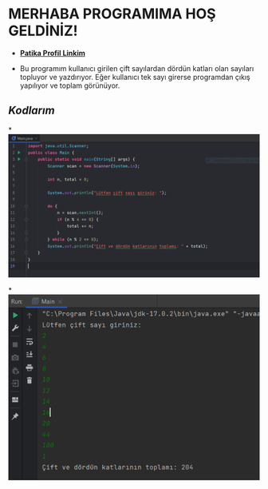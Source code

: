 # MERHABA PROGRAMIMA HOŞ GELDİNİZ!

* [**Patika Profil Linkim**](https://app.patika.dev/guleerbilal)

* Bu programım kullanıcı girilen çift sayılardan dördün katları olan sayıları topluyor ve yazdırıyor. Eğer kullanıcı
tek sayı girerse programdan çıkış yapılıyor ve toplam görünüyor.


## *Kodlarım*

*![Kodlarım](images/1.PNG)

*![Output](images/2.PNG)